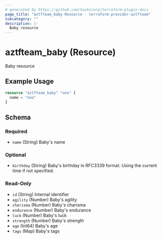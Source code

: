 ```yaml
---
# generated by https://github.com/hashicorp/terraform-plugin-docs
page_title: "aztfteam_baby Resource - terraform-provider-aztfteam"
subcategory: ""
description: |-
  Baby resource
---
```


# aztfteam_baby (Resource)

Baby resource

## Example Usage

```terraform
resource "aztfteam_baby" "one" {
  name = "neo"
}
```

<!-- schema generated by tfplugindocs -->
## Schema

### Required

- `name` (String) Baby's name

### Optional

- `birthday` (String) Baby's birthday in RFC3339 format. Using the current time if not specified.

### Read-Only

- `id` (String) Internal identifier
- `agility` (Number) Baby's agility
- `charisma` (Number) Baby's charisma
- `endurance` (Number) Baby's endurance
- `luck` (Number) Baby's luck
- `strength` (Number) Baby's strength
- `age` (Int64) Baby's age
- `tags` (Map) Baby's tags
